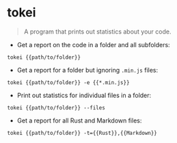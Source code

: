 # tokei

> A program that prints out statistics about your code.

- Get a report on the code in a folder and all subfolders:

`tokei {{path/to/folder}}`

- Get a report for a folder but ignoring `.min.js` files:

`tokei {{path/to/folder}} -e {{*.min.js}}`

- Print out statistics for individual files in a folder:

`tokei {{path/to/folder}} --files`

- Get a report for all Rust and Markdown files:

`tokei {{path/to/folder}} -t={{Rust}},{{Markdown}}`
